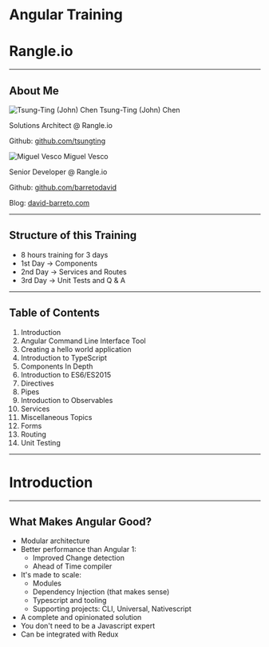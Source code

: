 # Angular Training

# Rangle.io

---

## About Me

![Tsung-Ting (John) Chen](content/images/trainers/john_chen.jpg)
Tsung-Ting (John) Chen

Solutions Architect @ Rangle.io

Github: [github.com/tsungting](https://github.com/tsungting)


![Miguel Vesco](content/images/miguel_vesco.jpg)
Miguel Vesco

Senior Developer @ Rangle.io

Github: [github.com/barretodavid](https://github.com/images/trainers/barretodavid)

Blog: [david-barreto.com](http://david-barreto.com)

---

## Structure of this Training

- 8 hours training for 3 days
- 1st Day -> Components
- 2nd Day -> Services and Routes
- 3rd Day -> Unit Tests and Q & A

---

## Table of Contents

1. Introduction
1. Angular Command Line Interface Tool
1. Creating a hello world application
1. Introduction to TypeScript
1. Components In Depth
1. Introduction to ES6/ES2015
1. Directives
1. Pipes
1. Introduction to Observables
1. Services
1. Miscellaneous Topics
1. Forms
1. Routing
1. Unit Testing

---

# Introduction

---

## What Makes Angular Good?

- Modular architecture
- Better performance than Angular 1:
  - Improved Change detection
  - Ahead of Time compiler
- It's made to scale:
  - Modules
  - Dependency Injection (that makes sense)
  - Typescript and tooling
  - Supporting projects: CLI, Universal, Nativescript
- A complete and opinionated solution
- You don't need to be a Javascript expert
- Can be integrated with Redux